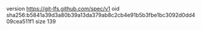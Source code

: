 version https://git-lfs.github.com/spec/v1
oid sha256:b5841a39d3a80b39a13da379ab8c2cb4e91b5b3fbe1bc3092d0dd409cea511f1
size 139
